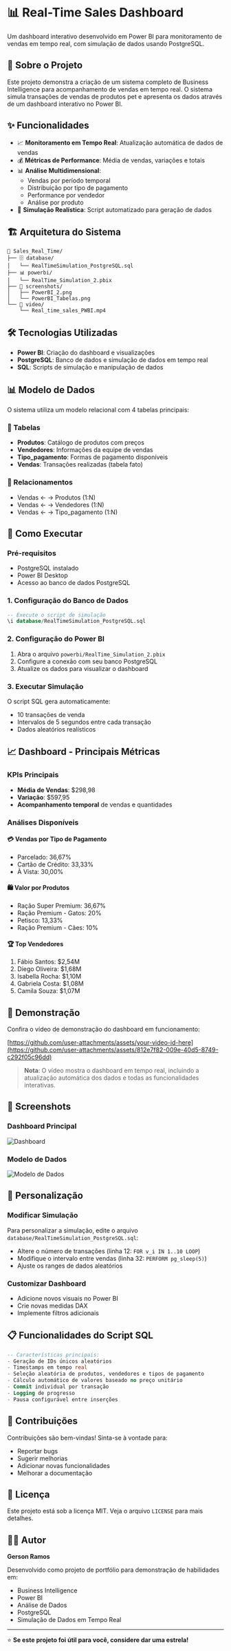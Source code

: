 # 📊 Real-Time Sales Dashboard

Um dashboard interativo desenvolvido em Power BI para monitoramento de vendas em tempo real, com simulação de dados usando PostgreSQL.

## 🎯 Sobre o Projeto

Este projeto demonstra a criação de um sistema completo de Business Intelligence para acompanhamento de vendas em tempo real. O sistema simula transações de vendas de produtos pet e apresenta os dados através de um dashboard interativo no Power BI.

## ✨ Funcionalidades

- 📈 **Monitoramento em Tempo Real**: Atualização automática de dados de vendas
- 💰 **Métricas de Performance**: Média de vendas, variações e totais
- 📊 **Análise Multidimensional**: 
  - Vendas por período temporal
  - Distribuição por tipo de pagamento
  - Performance por vendedor
  - Análise por produto 
- 🔄 **Simulação Realística**: Script automatizado para geração de dados

## 🏗️ Arquitetura do Sistema

```
📁 Sales_Real_Time/
├── 🗄️ database/
│   └── RealTimeSimulation_PostgreSQL.sql
├── 📊 powerbi/
│   └── RealTime_Simulation_2.pbix
├── 📸 screenshots/
│   ├── PowerBI_2.png
│   └── PowerBI_Tabelas.png
└── 🎥 video/
    └── Real_time_sales_PWBI.mp4
```

## 🛠️ Tecnologias Utilizadas

- **Power BI**: Criação do dashboard e visualizações
- **PostgreSQL**: Banco de dados e simulação de dados em tempo real
- **SQL**: Scripts de simulação e manipulação de dados

## 📊 Modelo de Dados

O sistema utiliza um modelo relacional com 4 tabelas principais:

### 🏪 Tabelas
- **Produtos**: Catálogo de produtos com preços
- **Vendedores**: Informações da equipe de vendas
- **Tipo_pagamento**: Formas de pagamento disponíveis
- **Vendas**: Transações realizadas (tabela fato)

### 🔗 Relacionamentos
- Vendas ← → Produtos (1:N)
- Vendas ← → Vendedores (1:N)
- Vendas ← → Tipo_pagamento (1:N)

## 🚀 Como Executar

### Pré-requisitos
- PostgreSQL instalado
- Power BI Desktop
- Acesso ao banco de dados PostgreSQL

### 1. Configuração do Banco de Dados
```sql
-- Execute o script de simulação
\i database/RealTimeSimulation_PostgreSQL.sql
```

### 2. Configuração do Power BI
1. Abra o arquivo `powerbi/RealTime_Simulation_2.pbix`
2. Configure a conexão com seu banco PostgreSQL
3. Atualize os dados para visualizar o dashboard

### 3. Executar Simulação
O script SQL gera automaticamente:
- 10 transações de venda
- Intervalos de 5 segundos entre cada transação
- Dados aleatórios realísticos

## 📈 Dashboard - Principais Métricas

### KPIs Principais
- **Média de Vendas**: $298,98
- **Variação**: $597,95
- **Acompanhamento temporal** de vendas e quantidades

### Análises Disponíveis

#### 💳 Vendas por Tipo de Pagamento
- Parcelado: 36,67%
- Cartão de Crédito: 33,33%
- À Vista: 30,00%

#### 🛍️ Valor por Produtos
- Ração Super Premium: 36,67%
- Ração Premium - Gatos: 20%
- Petisco: 13,33%
- Ração Premium - Cães: 10%

#### 🏆 Top Vendedores
1. Fábio Santos: $2,54M
2. Diego Oliveira: $1,68M
3. Isabella Rocha: $1,10M
4. Gabriela Costa: $1,08M
5. Camila Souza: $1,07M

## 🎥 Demonstração

Confira o vídeo de demonstração do dashboard em funcionamento:

[https://github.com/user-attachments/assets/your-video-id-here](https://github.com/user-attachments/assets/812e7f82-009e-40d5-8749-c292f05c96dd)

> **Nota**: O vídeo mostra o dashboard em tempo real, incluindo a atualização automática dos dados e todas as funcionalidades interativas.

## 📸 Screenshots

### Dashboard Principal
![Dashboard](screenshots/PowerBI_2.png)

### Modelo de Dados
![Modelo de Dados](screenshots/PowerBI_Tabelas.png)

## 🔧 Personalização

### Modificar Simulação
Para personalizar a simulação, edite o arquivo `database/RealTimeSimulation_PostgreSQL.sql`:
- Altere o número de transações (linha 12: `FOR v_i IN 1..10 LOOP`)
- Modifique o intervalo entre vendas (linha 32: `PERFORM pg_sleep(5)`)
- Ajuste os ranges de dados aleatórios

### Customizar Dashboard
- Adicione novos visuais no Power BI
- Crie novas medidas DAX
- Implemente filtros adicionais

## 📋 Funcionalidades do Script SQL

```sql
-- Características principais:
- Geração de IDs únicos aleatórios
- Timestamps em tempo real
- Seleção aleatória de produtos, vendedores e tipos de pagamento
- Cálculo automático de valores baseado no preço unitário
- Commit individual por transação
- Logging de progresso
- Pausa configurável entre inserções
```

## 🤝 Contribuições

Contribuições são bem-vindas! Sinta-se à vontade para:
- Reportar bugs
- Sugerir melhorias
- Adicionar novas funcionalidades
- Melhorar a documentação

## 📄 Licença

Este projeto está sob a licença MIT. Veja o arquivo `LICENSE` para mais detalhes.

## 👨‍💻 Autor

**Gerson Ramos**

Desenvolvido como projeto de portfólio para demonstração de habilidades em:
- Business Intelligence
- Power BI
- Análise de Dados
- PostgreSQL
- Simulação de Dados em Tempo Real

---

⭐ **Se este projeto foi útil para você, considere dar uma estrela!**
